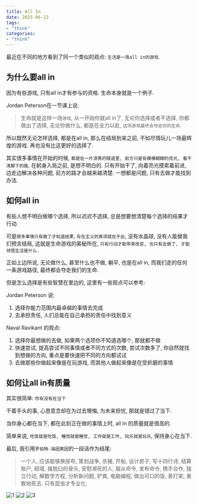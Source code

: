 ```yaml
---
title: All In
date: 2025-06-22
tags:
- "think"
categories:
- "think"
---
```


最近在不同的地方看到了同一个类似的观点: `生活是一场all in的游戏`.

## 为什么要all in

因为有些游戏, 只有all in才有参与的资格. 生命本身就是一个例子.

Jordan Peterson在一节课上说:

> 生命就是这样一场`游戏`, 从一开始你就all in了, 无论你选择或者不选择, 你都做出了选择, 无论你做什么, 都是在全力以赴, `这场游戏最终会夺走你的生命`.

所以既然无论怎样选择, 都是在all in, 那么在结局到来之前, 不如尽情玩儿一场最辉煌的游戏. 再也没有比这更好的选择了.

其实很多事情在开始的时候, `都是在一片漆黑的隧道里, 前方只是有模模糊糊的亮光, 看不清脚下的路`, 在躬身入局之前, 是想不明白的. 只有开始干了, 向着亮光摸索着前进, 边走边解决各种问题, 前方的路才会越来越清楚. 一想都是问题, 只有去做才能找到办法.

## 如何all in

有些人想不明白做哪个选择, 所以迟迟不选择, 总是想要想清楚每个选择的结果才行动.

可是`很多事情只有做了才知道结果`, `存在主义的真谛就在于此`, 没有水晶球, 没有人能替我们预言结局, 这就是生命游戏的奥秘所在, `只有行动才能带来改变, 也只有去做了, 才能领悟生活是什么.`

正如上边所说, 无论做什么, 甚至什么也不做, 躺平, 也是在all in, 而我们走的任何一条游戏路径, 最终都会夺走我们的生命.

但是怎么选择是有些智慧在里边的, 这里有一些观点可以参考:

Jordan Peterson 说:

1. 选择你能力范围内最卓越的事情去完成
2. 去承担责任, 人们总能在自己承担的责任中找到意义

Naval Ravikant 的观点:

1. 选择你最想做的去做, 如果两个选项你不知道选哪个, 那就都不做
2. 快速尝试, 提高尝试不同事情或者不同方式的次数, 尝试次数多了, 你自然就找到想做的方向, 重点是要快速把不同的方向都试试
3. 去做那些你做起来像是在玩游戏, 而其他人做起来像是在受折磨的事情

## 如何让all in有质量

其实很简单: `你有没有在当下`

干着手头的事, 心思意念却在为过去懊悔, 为未来担忧, 那就是错过了当下.

当你身心都在当下, 都在此刻正在做的事情上时, all in 的质量就是很高的.

简单来说, `吃饭就是吃饭, 睡觉就是睡觉, 工作就是工作, 玩乐就是玩乐`, 保持身心在当下.

最后, 我引用`罗伯特·海因莱因`的一段话作为结尾:

> 一个人, 应该能够换尿布, 策划战争, 杀猪, 开船, 设计房子, 写十四行诗, 结算账户, 砌墙, 接脱臼的骨头, 安慰濒死的人, 服从命令, 发布命令, 携手合作, 独立行动, 解数学方程, 分析新问题, 铲粪, 电脑编程, 做出可口的饭, 善打架, 勇敢地死去. 只有昆虫才专业化.

![1](/images/IMG_8994.jpg)
![2](/images/IMG_9051.jpg)
![3](/images/IMG_9011.jpg)
